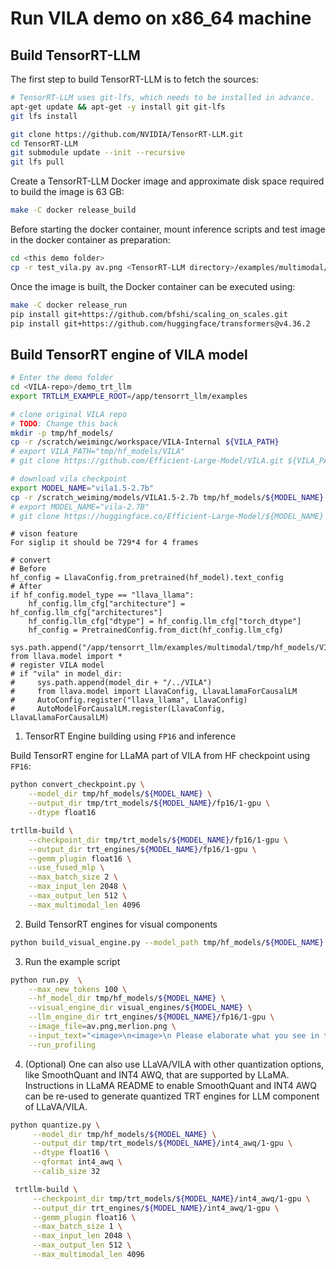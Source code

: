 # Run VILA demo on x86_64 machine

## Build TensorRT-LLM
The first step to build TensorRT-LLM is to fetch the sources:
```bash
# TensorRT-LLM uses git-lfs, which needs to be installed in advance.
apt-get update && apt-get -y install git git-lfs
git lfs install

git clone https://github.com/NVIDIA/TensorRT-LLM.git
cd TensorRT-LLM
git submodule update --init --recursive
git lfs pull
```
Create a TensorRT-LLM Docker image and approximate disk space required to build the image is 63 GB:
```bash
make -C docker release_build
```
Before starting the docker container, mount inference scripts and test image in the docker container as preparation:
```bash
cd <this demo folder>
cp -r test_vila.py av.png <TensorRT-LLM directory>/examples/multimodal/
```

Once the image is built, the Docker container can be executed using:
```bash
make -C docker release_run
pip install git+https://github.com/bfshi/scaling_on_scales.git
pip install git+https://github.com/huggingface/transformers@v4.36.2
```
## Build TensorRT engine of VILA model

```bash
# Enter the demo folder
cd <VILA-repo>/demo_trt_llm
export TRTLLM_EXAMPLE_ROOT=/app/tensorrt_llm/examples

# clone original VILA repo
# TODO: Change this back
mkdir -p tmp/hf_models/
cp -r /scratch/weimingc/workspace/VILA-Internal ${VILA_PATH}
# export VILA_PATH="tmp/hf_models/VILA"
# git clone https://github.com/Efficient-Large-Model/VILA.git ${VILA_PATH}

# download vila checkpoint
export MODEL_NAME="vila1.5-2.7b"
cp -r /scratch_weiming/models/VILA1.5-2.7b tmp/hf_models/${MODEL_NAME}
# export MODEL_NAME="vila-2.7B"
# git clone https://huggingface.co/Efficient-Large-Model/${MODEL_NAME} tmp/hf_models/${MODEL_NAME}
```
```
# vison feature
For siglip it should be 729*4 for 4 frames

# convert
# Before
hf_config = LlavaConfig.from_pretrained(hf_model).text_config
# After
if hf_config.model_type == "llava_llama":
    hf_config.llm_cfg["architecture"] = hf_config.llm_cfg["architectures"]
    hf_config.llm_cfg["dtype"] = hf_config.llm_cfg["torch_dtype"]
    hf_config = PretrainedConfig.from_dict(hf_config.llm_cfg)

sys.path.append("/app/tensorrt_llm/examples/multimodal/tmp/hf_models/VILA")
from llava.model import *
# register VILA model
# if "vila" in model_dir:
#     sys.path.append(model_dir + "/../VILA")
#     from llava.model import LlavaConfig, LlavaLlamaForCausalLM
#     AutoConfig.register("llava_llama", LlavaConfig)
#     AutoModelForCausalLM.register(LlavaConfig, LlavaLlamaForCausalLM)
```
1. TensorRT Engine building using `FP16` and inference

Build TensorRT engine for LLaMA part of VILA from HF checkpoint using `FP16`:
```bash
python convert_checkpoint.py \
    --model_dir tmp/hf_models/${MODEL_NAME} \
    --output_dir tmp/trt_models/${MODEL_NAME}/fp16/1-gpu \
    --dtype float16

trtllm-build \
    --checkpoint_dir tmp/trt_models/${MODEL_NAME}/fp16/1-gpu \
    --output_dir trt_engines/${MODEL_NAME}/fp16/1-gpu \
    --gemm_plugin float16 \
    --use_fused_mlp \
    --max_batch_size 2 \
    --max_input_len 2048 \
    --max_output_len 512 \
    --max_multimodal_len 4096
```

2. Build TensorRT engines for visual components

```bash
python build_visual_engine.py --model_path tmp/hf_models/${MODEL_NAME} --model_type vila --vila_path ${VILA_PATH}
```

3. Run the example script
```bash
python run.py  \
    --max_new_tokens 100 \
    --hf_model_dir tmp/hf_models/${MODEL_NAME} \
    --visual_engine_dir visual_engines/${MODEL_NAME} \
    --llm_engine_dir trt_engines/${MODEL_NAME}/fp16/1-gpu \
    --image_file=av.png,merlion.png \
    --input_text="<image>\n<image>\n Please elaborate what you see in the images?" \
    --run_profiling
```

4. (Optional) One can also use LLaVA/VILA with other quantization options, like SmoothQuant and INT4 AWQ, that are supported by LLaMA. Instructions in LLaMA README to enable SmoothQuant and INT4 AWQ can be re-used to generate quantized TRT engines for LLM component of LLaVA/VILA.
```bash
python quantize.py \
     --model_dir tmp/hf_models/${MODEL_NAME} \
     --output_dir tmp/trt_models/${MODEL_NAME}/int4_awq/1-gpu \
     --dtype float16 \
     --qformat int4_awq \
     --calib_size 32

 trtllm-build \
     --checkpoint_dir tmp/trt_models/${MODEL_NAME}/int4_awq/1-gpu \
     --output_dir trt_engines/${MODEL_NAME}/int4_awq/1-gpu \
     --gemm_plugin float16 \
     --max_batch_size 1 \
     --max_input_len 2048 \
     --max_output_len 512 \
     --max_multimodal_len 4096
```